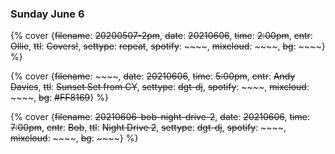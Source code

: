 ### Sunday June 6


{% cover {~~filename~~: ~~20200507-2pm~~, ~~date~~: ~~20210606~~, ~~time~~: ~~2:00pm~~, ~~cntr~~: ~~Ollie~~, ~~ttl~~: ~~Covers!~~, ~~settype~~: ~~repeat~~, ~~spotify~~: ~~~~, ~~mixcloud~~: ~~~~, ~~bg~~: ~~~~} %}

{% cover {~~filename~~: ~~~~, ~~date~~: ~~20210606~~, ~~time~~: ~~5:00pm~~, ~~cntr~~: ~~Andy Davies~~, ~~ttl~~: ~~Sunset Set from CY~~, ~~settype~~: ~~dgt-dj~~, ~~spotify~~: ~~~~, ~~mixcloud~~: ~~~~, ~~bg~~: ~~#FF8169~~} %}

{% cover {~~filename~~: ~~20210606-bob-night-drive-2~~, ~~date~~: ~~20210606~~, ~~time~~: ~~7:00pm~~, ~~cntr~~: ~~Bob~~, ~~ttl~~: ~~Night Drive 2~~, ~~settype~~: ~~dgt-dj~~, ~~spotify~~: ~~~~, ~~mixcloud~~: ~~~~, ~~bg~~: ~~~~} %}



<!-- ### See you at the weekend &#128513; -->
